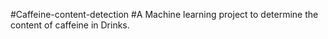#Caffeine-content-detection
#A Machine learning project to determine the content of caffeine in Drinks.
